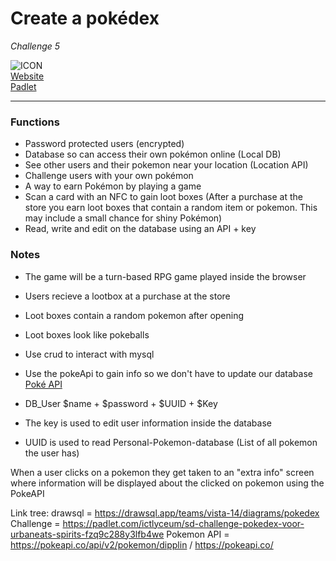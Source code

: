 # Create a pokédex
*Challenge 5*

![ICON](icon.png)<br>
[Website](https://tijl-pleuger-vista.github.io/website.github.io/public/pokedex/)<br>
[Padlet](https://padlet.com/ictlyceum/sd-challenge-pokedex-voor-urbaneats-spirits-fzq9c288y3lfb4we)<br>

---
### Functions
- Password protected users (encrypted)
- Database so can access their own pokémon online (Local DB)
- See other users and their pokemon near your location (Location API)
- Challenge users with your own pokémon
- A way to earn Pokémon by playing a game
- Scan a card with an NFC to gain loot boxes (After a purchase at the store you earn loot boxes that contain a random item or pokemon. This may include a small chance for shiny Pokémon)
- Read, write and edit on the database using an API + key

### Notes
- The game will be a turn-based RPG game played inside the browser
- Users recieve a lootbox at a purchase at the store
- Loot boxes contain a random pokemon after opening
- Loot boxes look like pokeballs
- Use crud to interact with mysql
- Use the pokeApi to gain info so we don't have to update our database
[Poké API](https://pokeapi.co/api/v2/pokemon/dipplin)<br>

- DB_User $name + $password + $UUID + $Key
- The key is used to edit user information inside the database
- UUID is used to read Personal-Pokemon-database (List of all pokemon the user has)

When a user clicks on a pokemon they get taken to an "extra info" screen where information will be displayed about the clicked on pokemon using the PokeAPI

Link tree:
drawsql = https://drawsql.app/teams/vista-14/diagrams/pokedex
Challenge = https://padlet.com/ictlyceum/sd-challenge-pokedex-voor-urbaneats-spirits-fzq9c288y3lfb4we
Pokemon API = https://pokeapi.co/api/v2/pokemon/dipplin / https://pokeapi.co/
